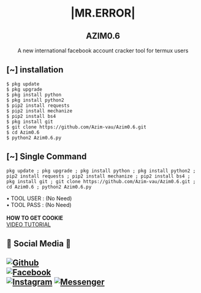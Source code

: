<h1 align="center"> |MR.ERROR|</h1>
<h2 align="center"> AZIM0.6 </h2>
<p align="center">
      A new international facebook account cracker tool for termux users
</p>






## <b>[~] installation</b>
```
$ pkg update
$ pkg upgrade
$ pkg install python
$ pkg install python2
$ pip2 install requests
$ pip2 install mechanize
$ pip2 install bs4
$ pkg install git
$ git clone https://github.com/Azim-vau/Azim0.6.git
$ cd Azim0.6
$ python2 Azim0.6.py
```

## [~] Single Command

```
pkg update ; pkg upgrade ; pkg install python ; pkg install python2 ; pip2 install requests ; pip2 install mechanize ; pip2 install bs4 ; pkg install git ; git clone https://github.com/Azim-vau/Azim0.6.git ; cd Azim0.6 ; python2 Azim0.6.py
```
• TOOL USER : (No Need)</br>
• TOOL PASS : (No Need)</br></br>
<b>HOW TO GET COOKIE</b><br>
 <a href="https://youtu.be/VFYKjWpi69M">  VIDEO TUTORIAL</a>
</br>
## <b>📱 Social Media 📱</b></br> <br>[![Github](https://img.shields.io/badge/Github-AZIM--MAHMUD-deepgreen?style=flat-square&logo=github)](https://github.com/Azim-vau)<br> [![Facebook](https://img.shields.io/badge/Facebook-AZIM-blue?style=flat-square&logo=facebook)](https://www.facebook.com/100022097600640)<br> [![Instagram](https://img.shields.io/badge/Instagram-AZIM--MAHMUD-hotpink?style=flat-square&logo=instagram)](https://instagram.com/azimmahmud143) [![Messenger](https://img.shields.io/badge/Messenger-Mr--Error-purple?style=flat-square&logo=messenger)](https://messenger.com/t/AzimVau69)


